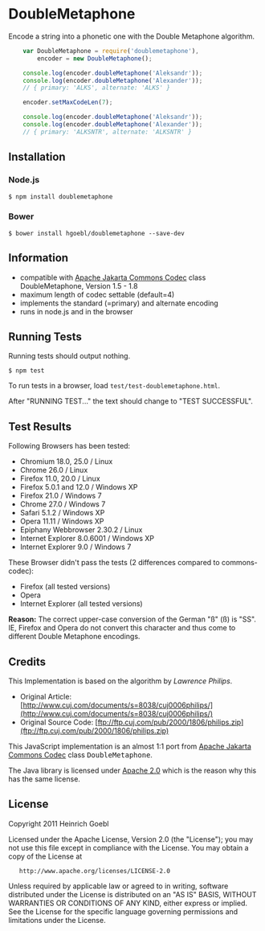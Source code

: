 
# DoubleMetaphone
      
  Encode a string into a phonetic one with the Double Metaphone algorithm.

```javascript
    var DoubleMetaphone = require('doublemetaphone'),
        encoder = new DoubleMetaphone();

    console.log(encoder.doubleMetaphone('Aleksandr'));
    console.log(encoder.doubleMetaphone('Alexander'));
    // { primary: 'ALKS', alternate: 'ALKS' }

    encoder.setMaxCodeLen(7);

    console.log(encoder.doubleMetaphone('Aleksandr'));
    console.log(encoder.doubleMetaphone('Alexander'));
    // { primary: 'ALKSNTR', alternate: 'ALKSNTR' }
```

## Installation

### Node.js

    $ npm install doublemetaphone

### Bower

    $ bower install hgoebl/doublemetaphone --save-dev

## Information

  * compatible with [Apache Jakarta Commons Codec](http://commons.apache.org/codec/) class DoubleMetaphone, Version 1.5 - 1.8
  * maximum length of codec settable (default=4)
  * implements the standard (=primary) and alternate encoding
  * runs in node.js and in the browser

## Running Tests

Running tests should output nothing.

    $ npm test

To run tests in a browser, load `test/test-doublemetaphone.html`.

After "RUNNING TEST..." the text should change to "TEST SUCCESSFUL".

## Test Results

Following Browsers has been tested:

 * Chromium 18.0, 25.0 / Linux
 * Chrome 26.0 / Linux
 * Firefox 11.0, 20.0 / Linux
 * Firefox 5.0.1 and 12.0 / Windows XP
 * Firefox 21.0 / Windows 7
 * Chrome 27.0 / Windows 7
 * Safari 5.1.2 / Windows XP
 * Opera 11.11 / Windows XP
 * Epiphany Webbrowser 2.30.2 / Linux
 * Internet Explorer 8.0.6001 / Windows XP
 * Internet Explorer 9.0 / Windows 7

These Browser didn't pass the tests (2 differences compared to commons-codec):

 * Firefox (all tested versions)
 * Opera
 * Internet Explorer (all tested versions)

**Reason:** The correct upper-case conversion of the German "ß" (&szlig;) is "SS". IE, Firefox and Opera do not convert
this character and thus come to different Double Metaphone encodings.

## Credits

This Implementation is based on the algorithm by <CITE>Lawrence Philips</CITE>.

  * Original Article: [http://www.cuj.com/documents/s=8038/cuj0006philips/](http://www.cuj.com/documents/s=8038/cuj0006philips/)
  * Original Source Code: [ftp://ftp.cuj.com/pub/2000/1806/philips.zip](ftp://ftp.cuj.com/pub/2000/1806/philips.zip)

This JavaScript implementation is an almost 1:1 port from [Apache Jakarta Commons Codec](http://commons.apache.org/codec/)
class <tt>DoubleMetaphone</tt>.

The Java library is licensed under [Apache 2.0](http://www.apache.org/licenses/LICENSE-2.0) which is the reason
why this has the same license.

## License 

   Copyright 2011 Heinrich Goebl

   Licensed under the Apache License, Version 2.0 (the "License");
   you may not use this file except in compliance with the License.
   You may obtain a copy of the License at

       http://www.apache.org/licenses/LICENSE-2.0

   Unless required by applicable law or agreed to in writing, software
   distributed under the License is distributed on an "AS IS" BASIS,
   WITHOUT WARRANTIES OR CONDITIONS OF ANY KIND, either express or implied.
   See the License for the specific language governing permissions and
   limitations under the License.
